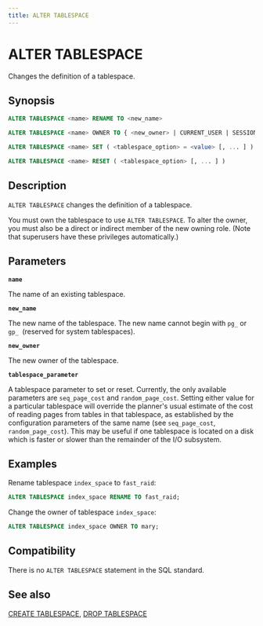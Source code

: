 ```yaml
---
title: ALTER TABLESPACE
---
```


# ALTER TABLESPACE

Changes the definition of a tablespace.

## Synopsis

```sql
ALTER TABLESPACE <name> RENAME TO <new_name>

ALTER TABLESPACE <name> OWNER TO { <new_owner> | CURRENT_USER | SESSION_USER }

ALTER TABLESPACE <name> SET ( <tablespace_option> = <value> [, ... ] )

ALTER TABLESPACE <name> RESET ( <tablespace_option> [, ... ] )
```

## Description

`ALTER TABLESPACE` changes the definition of a tablespace.

You must own the tablespace to use `ALTER TABLESPACE`. To alter the owner, you must also be a direct or indirect member of the new owning role. (Note that superusers have these privileges automatically.)

## Parameters

**`name`**

The name of an existing tablespace.

**`new_name`**

The new name of the tablespace. The new name cannot begin with `pg_` or `gp_ `(reserved for system tablespaces).

**`new_owner`**

The new owner of the tablespace.

**`tablespace_parameter`**

A tablespace parameter to set or reset. Currently, the only available parameters are `seq_page_cost` and `random_page_cost`. Setting either value for a particular tablespace will override the planner's usual estimate of the cost of reading pages from tables in that tablespace, as established by the configuration parameters of the same name (see `seq_page_cost`, `random_page_cost`). This may be useful if one tablespace is located on a disk which is faster or slower than the remainder of the I/O subsystem.

## Examples

Rename tablespace `index_space` to `fast_raid`:

```sql
ALTER TABLESPACE index_space RENAME TO fast_raid;
```

Change the owner of tablespace `index_space`:

```sql
ALTER TABLESPACE index_space OWNER TO mary;
```

## Compatibility

There is no `ALTER TABLESPACE` statement in the SQL standard.

## See also

[CREATE TABLESPACE](/docs/sql-stmts/sql-stmt-create-tablespace.md), [DROP TABLESPACE](/docs/sql-stmts/sql-stmt-drop-tablespace.md)
